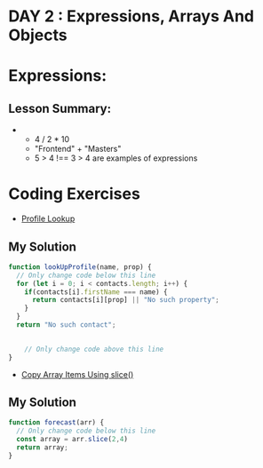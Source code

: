 # DAY 2 : Expressions, Arrays And Objects
# Expressions:
## Lesson Summary:
*  * 4 / 2 * 10
   * "Frontend" + "Masters"
    * 5 > 4 !== 3 > 4
 are examples of expressions   


# Coding Exercises
* [Profile Lookup](https://www.freecodecamp.org/learn/javascript-algorithms-and-data-structures/basic-javascript/profile-lookup)
## My Solution
```javascript
function lookUpProfile(name, prop) {
  // Only change code below this line
  for (let i = 0; i < contacts.length; i++) {
    if(contacts[i].firstName === name) {
      return contacts[i][prop] || "No such property";
    }
  }
  return "No such contact";

 
    // Only change code above this line
}

``` 
* [Copy Array Items Using slice()](https://www.freecodecamp.org/learn/javascript-algorithms-and-data-structures/basic-data-structures/copy-array-items-using-slice)
## My Solution
```javascript
function forecast(arr) {
  // Only change code below this line
  const array = arr.slice(2,4)
  return array;
}

``` 

